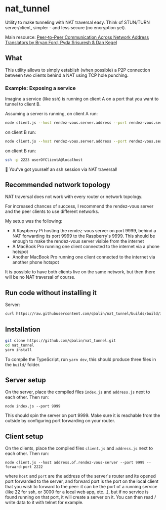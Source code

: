 # nat_tunnel

Utility to make tunneling with NAT traversal easy. Think of STUN/TURN server/client, simpler - and less secure (no encryption yet).

Main resource: [Peer-to-Peer Communication Across Network Address Translators by Bryan Ford, Pyda Srisuresh & Dan Kegel](https://bford.info/pub/net/p2pnat/index.html)


## What

This utility allows to simply establish (when possible) a P2P connection between two clients behind a NAT using TCP hole punching.

### Example: Exposing a service

Imagine a service (like ssh) is running on client A on a port that you want to tunnel to client B.

Assuming a server is running, on client A run:
```bash
node client.js --host rendez-vous.server.address --port rendez-vous.server.port --forward-port 22
```

on client B run:
```bash
node client.js --host rendez-vous.server.address --port rendez-vous.server.port --forward-port 2223
```

on client B run:
```bash
ssh -p 2223 userOfClientA@localhost
```

:tada: You've got yourself an ssh session via NAT traversal!


## Recommended network topology
NAT traversal does not work with every router or network topology.

For increased chances of success, I recommend the rendez-vous server and the peer clients to use different networks.

My setup was the following:
- A Raspberry Pi hosting the rendez-vous server on port 9999, behind a NAT forwarding its port 9999 to the Raspberry's 9999. This should be enough to make the rendez-vous server visible from the internet
- A MacBook Pro running one client connected to the internet via a phone hotspot
- Another MacBook Pro running one client connected to the internet via another phone hotspot

It is possible to have both clients live on the same network, but then there will be no NAT traversal of course.

## Run code without installing it
Server:

```bash
curl https://raw.githubusercontent.com/qbalin/nat_tunnel/builds/build/index.js | node - --port 9999
```

## Installation

```bash
git clone https://github.com/qbalin/nat_tunnel.git
cd nat_tunnel
yarn install
```

To compile the TypeScript, run `yarn dev`, this should produce three files in the `build/` folder.

## Server setup
On the server, place the compiled files `index.js` and `address.js` next to each other. Then run:

```
node index.js --port 9999
```

This should spin the server on port 9999. Make sure it is reachable from the outside by configuring port forwarding on your router.

## Client setup
On the clients, place the compiled files `client.js` and `address.js` next to each other. Then run:
```
node client.js --host address.of.rendez-vous-server --port 9999 --forward-port 2222
```

where `host` and `port` are the address of the server's router and its opened port forwarded to the server, and forward port is the port on the local client that you wish to forward to the peer: it can be the port of a running service (like 22 for ssh, or 3000 for a local web app, etc...), but if no service is found running on that port, it will create a server on it. You can then read / write data to it with telnet for example. 
